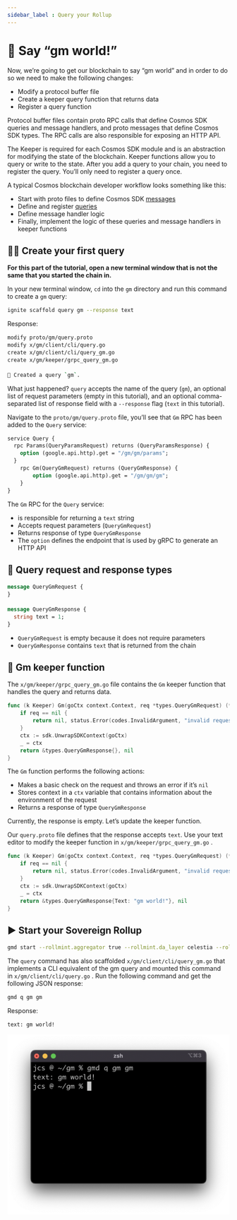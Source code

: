 ```yaml
---
sidebar_label : Query your Rollup
---
```


# 💬 Say “gm world!”

Now, we’re going to get our blockchain to say “gm world” and in order to do so we need to make the following changes:

- Modify a protocol buffer file
- Create a keeper query function that returns data
- Register a query function

Protocol buffer files contain proto RPC calls that define Cosmos SDK queries and message handlers, and proto messages that define Cosmos SDK types. The RPC calls are also responsible for exposing an HTTP API.

The Keeper is required for each Cosmos SDK module and is an abstraction for modifying the state of the blockchain. Keeper functions allow you to query or write to the state. After you add a query to your chain, you need to register the query. You’ll only need to register a query once.

A typical Cosmos blockchain developer workflow looks something like this:

- Start with proto files to define Cosmos SDK [messages](https://docs.cosmos.network/master/building-modules/msg-services.html)
- Define and register [queries](https://docs.cosmos.network/master/building-modules/query-services.html)
- Define message handler logic
- Finally, implement the logic of these queries and message handlers in keeper functions

## 🙋‍♀️ Create your first query

**For this part of the tutorial, open a new terminal window that is not the same that you started the chain in.**

In your new terminal window, `cd` into the `gm` directory and run this command to create a `gm` query:

```bash
ignite scaffold query gm --response text
```

Response:

```bash
modify proto/gm/query.proto
modify x/gm/client/cli/query.go
create x/gm/client/cli/query_gm.go
create x/gm/keeper/grpc_query_gm.go

🎉 Created a query `gm`.
```

What just happened? `query` accepts the name of the query (`gm`), an optional list of request parameters (empty in this tutorial), and an optional comma-separated list of response field with a `--response` flag (`text` in this tutorial).

Navigate to the `proto/gm/query.proto` file, you’ll see that `Gm` RPC has been added to the `Query` service:

```protobuf
service Query {
  rpc Params(QueryParamsRequest) returns (QueryParamsResponse) {
    option (google.api.http).get = "/gm/gm/params";
  }
	rpc Gm(QueryGmRequest) returns (QueryGmResponse) {
		option (google.api.http).get = "/gm/gm/gm";
	}
}
```

The `Gm` RPC for the `Query` service:

- is responsible for returning a `text` string
- Accepts request parameters (`QueryGmRequest`)
- Returns response of type `QueryGmResponse`
- The `option` defines the endpoint that is used by gRPC to generate an HTTP API

## 📨 Query request and response types

```protobuf
message QueryGmRequest {
}

message QueryGmResponse {
  string text = 1;
}
```

- `QueryGmRequest` is empty because it does not require parameters
- `QueryGmResponse` contains `text` that is returned from the chain

## 👋 Gm keeper function

The `x/gm/keeper/grpc_query_gm.go` file contains the `Gm` keeper function that handles the query and returns data.

```go
func (k Keeper) Gm(goCtx context.Context, req *types.QueryGmRequest) (*types.QueryGmResponse, error) {
	if req == nil {
		return nil, status.Error(codes.InvalidArgument, "invalid request")
	}
	ctx := sdk.UnwrapSDKContext(goCtx)
	_ = ctx
	return &types.QueryGmResponse{}, nil
}
```

The `Gm` function performs the following actions:

- Makes a basic check on the request and throws an error if it’s `nil`
- Stores context in a `ctx` variable that contains information about the environment of the request
- Returns a response of type `QueryGmResponse`

Currently, the response is empty. Let’s update the keeper function.

Our `query.proto` file defines that the response accepts `text`. Use your text editor to modify the keeper function in `x/gm/keeper/grpc_query_gm.go` . 

```go
func (k Keeper) Gm(goCtx context.Context, req *types.QueryGmRequest) (*types.QueryGmResponse, error) {
	if req == nil {
		return nil, status.Error(codes.InvalidArgument, "invalid request")
	}
	ctx := sdk.UnwrapSDKContext(goCtx)
	_ = ctx
	return &types.QueryGmResponse{Text: "gm world!"}, nil
}
```

## ▶️ Start your Sovereign Rollup

```bash
gmd start --rollmint.aggregator true --rollmint.da_layer celestia --rollmint.da_config='{"base_url":"[http://localhost:26658](http://134.209.70.139:26658/)","timeout":60000000000,"gas_limit":6000000}' --rollmint.namespace_id 000000000000FFFF --rollmint.da_start_height 100783
```

The `query` command has also scaffolded `x/gm/client/cli/query_gm.go` that implements a CLI equivalent of the gm query and mounted this command in `x/gm/client/cli/query.go` . Run the following command and get the following JSON response:

```bash
gmd q gm gm
```

Response:

```bash
text: gm world!
```

![4.png](/img/gm/4.png)